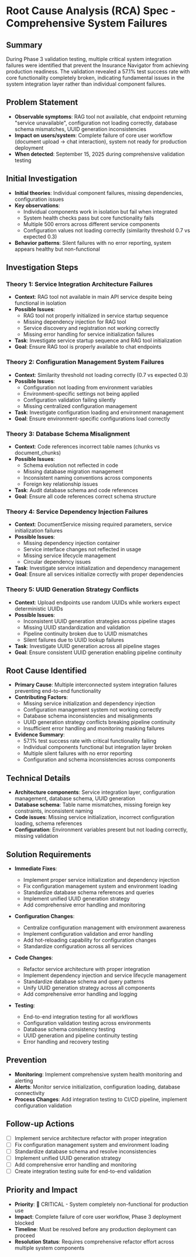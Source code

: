# Root Cause Analysis (RCA) Spec - Comprehensive System Failures

## Summary
During Phase 3 validation testing, multiple critical system integration failures were identified that prevent the Insurance Navigator from achieving production readiness. The validation revealed a 57.1% test success rate with core functionality completely broken, indicating fundamental issues in the system integration layer rather than individual component failures.

## Problem Statement
- **Observable symptoms**: RAG tool not available, chat endpoint returning "service unavailable", configuration not loading correctly, database schema mismatches, UUID generation inconsistencies
- **Impact on users/system**: Complete failure of core user workflow (document upload → chat interaction), system not ready for production deployment
- **When detected**: September 15, 2025 during comprehensive validation testing

## Initial Investigation
- **Initial theories**: Individual component failures, missing dependencies, configuration issues
- **Key observations**: 
  - Individual components work in isolation but fail when integrated
  - System health checks pass but core functionality fails
  - Multiple 500 errors across different service components
  - Configuration values not loading correctly (similarity threshold 0.7 vs expected 0.3)
- **Behavior patterns**: Silent failures with no error reporting, system appears healthy but non-functional

## Investigation Steps

### Theory 1: Service Integration Architecture Failures
- **Context**: RAG tool not available in main API service despite being functional in isolation
- **Possible Issues**:
  - RAG tool not properly initialized in service startup sequence
  - Missing dependency injection for RAG tool
  - Service discovery and registration not working correctly
  - Missing error handling for service initialization failures
- **Task**: Investigate service startup sequence and RAG tool initialization
- **Goal**: Ensure RAG tool is properly available to chat endpoints

### Theory 2: Configuration Management System Failures
- **Context**: Similarity threshold not loading correctly (0.7 vs expected 0.3)
- **Possible Issues**:
  - Configuration not loading from environment variables
  - Environment-specific settings not being applied
  - Configuration validation failing silently
  - Missing centralized configuration management
- **Task**: Investigate configuration loading and environment management
- **Goal**: Ensure environment-specific configurations load correctly

### Theory 3: Database Schema Misalignment
- **Context**: Code references incorrect table names (chunks vs document_chunks)
- **Possible Issues**:
  - Schema evolution not reflected in code
  - Missing database migration management
  - Inconsistent naming conventions across components
  - Foreign key relationship issues
- **Task**: Audit database schema and code references
- **Goal**: Ensure all code references correct schema structure

### Theory 4: Service Dependency Injection Failures
- **Context**: DocumentService missing required parameters, service initialization failures
- **Possible Issues**:
  - Missing dependency injection container
  - Service interface changes not reflected in usage
  - Missing service lifecycle management
  - Circular dependency issues
- **Task**: Investigate service initialization and dependency management
- **Goal**: Ensure all services initialize correctly with proper dependencies

### Theory 5: UUID Generation Strategy Conflicts
- **Context**: Upload endpoints use random UUIDs while workers expect deterministic UUIDs
- **Possible Issues**:
  - Inconsistent UUID generation strategies across pipeline stages
  - Missing UUID standardization and validation
  - Pipeline continuity broken due to UUID mismatches
  - Silent failures due to UUID lookup failures
- **Task**: Investigate UUID generation across all pipeline stages
- **Goal**: Ensure consistent UUID generation enabling pipeline continuity

## Root Cause Identified
- **Primary Cause**: Multiple interconnected system integration failures preventing end-to-end functionality
- **Contributing Factors**:
  - Missing service initialization and dependency injection
  - Configuration management system not working correctly
  - Database schema inconsistencies and misalignments
  - UUID generation strategy conflicts breaking pipeline continuity
  - Insufficient error handling and monitoring masking failures
- **Evidence Summary**:
  - 57.1% test success rate with critical functionality failing
  - Individual components functional but integration layer broken
  - Multiple silent failures with no error reporting
  - Configuration and schema inconsistencies across components

## Technical Details
- **Architecture components**: Service integration layer, configuration management, database schema, UUID generation
- **Database schema**: Table name mismatches, missing foreign key constraints, inconsistent naming
- **Code issues**: Missing service initialization, incorrect configuration loading, schema references
- **Configuration**: Environment variables present but not loading correctly, missing validation

## Solution Requirements
- **Immediate Fixes**:
  - Implement proper service initialization and dependency injection
  - Fix configuration management system and environment loading
  - Standardize database schema references and queries
  - Implement unified UUID generation strategy
  - Add comprehensive error handling and monitoring

- **Configuration Changes**:
  - Centralize configuration management with environment awareness
  - Implement configuration validation and error handling
  - Add hot-reloading capability for configuration changes
  - Standardize configuration across all services

- **Code Changes**:
  - Refactor service architecture with proper integration
  - Implement dependency injection and service lifecycle management
  - Standardize database schema and query patterns
  - Unify UUID generation strategy across all components
  - Add comprehensive error handling and logging

- **Testing**:
  - End-to-end integration testing for all workflows
  - Configuration validation testing across environments
  - Database schema consistency testing
  - UUID generation and pipeline continuity testing
  - Error handling and recovery testing

## Prevention
- **Monitoring**: Implement comprehensive system health monitoring and alerting
- **Alerts**: Monitor service initialization, configuration loading, database connectivity
- **Process Changes**: Add integration testing to CI/CD pipeline, implement configuration validation

## Follow-up Actions
- [ ] Implement service architecture refactor with proper integration
- [ ] Fix configuration management system and environment loading
- [ ] Standardize database schema and resolve inconsistencies
- [ ] Implement unified UUID generation strategy
- [ ] Add comprehensive error handling and monitoring
- [ ] Create integration testing suite for end-to-end validation

## Priority and Impact
- **Priority**: 🚨 CRITICAL - System completely non-functional for production use
- **Impact**: Complete failure of core user workflow, Phase 3 deployment blocked
- **Timeline**: Must be resolved before any production deployment can proceed
- **Resolution Status**: Requires comprehensive refactor effort across multiple system components
